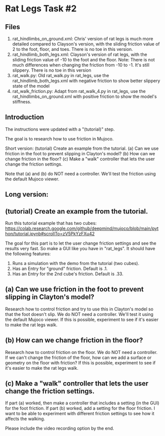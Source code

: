 # Rat Legs Task #2

## Files

1. rat_hindlimbs_on_ground.xml: Chris' version of rat legs is much more detailed compared to Clayson's version, with the sliding friction value of 2 to the foot, floor, and toes. There is no toe in this version. 
2. rat_hindlimb_both_legs.xml: Clayson's version of rat legs, with the sliding friction value of -10 to the foot and the floor. Note: There is not much differences when changing the friction from -10 to -1. It's still slippery. There is no toe in this version
3. rat_walk.py: Old rat_walk.py in rat_legs, use the rat_hindlimb_both_legs.xml with negative friction to show better slippery state of the model
4. rat_walk_friction.py: Adapt from rat_walk_4.py in rat_legs, use the rat_hindlimbs_on_ground.xml with positive friction to show the model's stiffness.

## Introduction

The instructions were updated with a "(tutorial)" step.

The goal is to research how to use friction in Mujoco. 

Short version: (tutorial) Create an example from the tutorial. (a) Can we use friction in the foot to prevent slipping in Clayton's model? (b) How can we change friction in the floor? (c) Make a "walk" controller that lets the user change the friction settings.

Note that (a) and (b) do NOT need a controller. We'll test the friction using the default Mujoco viewer.

## Long version:

## (tutorial) Create an example from the tutorial. 

Run this tutorial example that has two cubes:
https://colab.research.google.com/github/deepmind/mujoco/blob/main/python/tutorial.ipynb#scrollTo=zV5PkYzFXu42

The goal for this part is to let the user change friction settings and see the results very fast. So make a GUI like you have in "rat_legs". It should have the following features:
1. Runs a simulation with the demo from the tutorial (two cubes).
2. Has an Entry for "ground" friction. Default is .1.
3. Has an Entry for the 2nd cube's friction. Default is .33.

## (a) Can we use friction in the foot to prevent slipping in Clayton's model? 

Research how to control friction and try to use this in Clayton's model so that the foot doesn't slip. We do NOT need a controller. We'll test it using the default Mujoco viewer. If this is possible, experiment to see if it's easier to make the rat legs walk.

## (b) How can we change friction in the floor?

Research how to control friction on the floor. We do NOT need a controller. If we can't change the friction of the floor, how can we add a surface or geometry on the floor with friction? If this is possible, experiment to see if it's easier to make the rat legs walk.

## (c) Make a "walk" controller that lets the user change the friction settings.

If part (a) worked, then make a controller that includes a setting (in the GUI) for the foot friction. If part (b) worked, add a setting for the floor friction. I want to be able to experiment with different friction settings to see how it affects the walking.

Please include the video recording option by the end.

